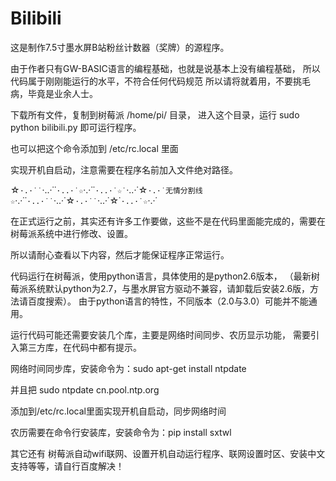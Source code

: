 # Bilibili
这是制作7.5寸墨水屏B站粉丝计数器（奖牌）的源程序。

由于作者只有GW-BASIC语言的编程基础，也就是说基本上没有编程基础，
所以代码属于刚刚能运行的水平，不符合任何代码规范
所以请将就着用，不要挑毛病，毕竟是业余人士。

下载所有文件，复制到树莓派 /home/pi/ 目录，
进入这个目录，运行  sudo  python bilibili.py 即可运行程序。

也可以把这个命令添加到 /etc/rc.local 里面

实现开机自启动，注意需要在程序名前加入文件绝对路径。

☆`·.·˙˙`·..·˙˙`·..·˙☆`·.·˙˙`·..·˙☆˙`·..·˙☆`·.·˙无情分割线☆`·.·˙˙`·..·˙˙`·..·˙☆`·.·˙˙`·..·˙☆˙`·..·˙☆`·.·˙

在正式运行之前，其实还有许多工作要做，这些不是在代码里面能完成的，需要在树莓派系统中进行修改、设置。

所以请耐心查看以下内容，然后才能保证程序正常运行。


代码运行在树莓派，使用python语言，具体使用的是python2.6版本，
（最新树莓派系统默认python为2.7，与墨水屏官方驱动不兼容，请卸载后安装2.6版，方法请百度搜索）。
由于python语言的特性，不同版本（2.0与3.0）可能并不能通用。

运行代码可能还需要安装几个库，主要是网络时间同步、农历显示功能，
需要引入第三方库，在代码中都有提示。

网络时间同步库，安装命令为：sudo apt-get install ntpdate

并且把   sudo ntpdate cn.pool.ntp.org 

添加到/etc/rc.local里面实现开机自启动，同步网络时间

农历需要在命令行安装库，安装命令为：pip install sxtwl 

其它还有 树莓派自动wifi联网、设置开机自动运行程序、联网设置时区、安装中文支持等等，请自行百度解决！
